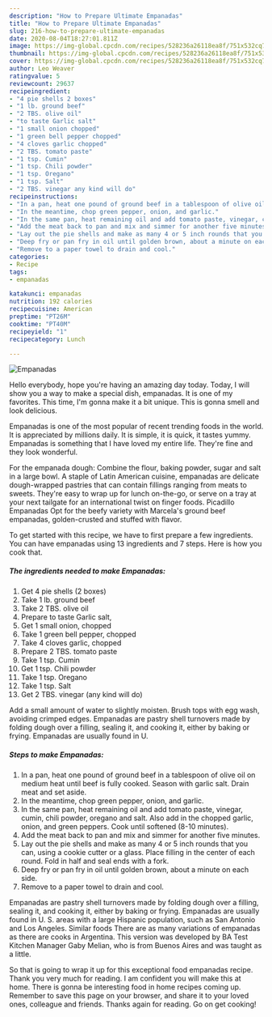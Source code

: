 ```yaml
---
description: "How to Prepare Ultimate Empanadas"
title: "How to Prepare Ultimate Empanadas"
slug: 216-how-to-prepare-ultimate-empanadas
date: 2020-08-04T18:27:01.811Z
image: https://img-global.cpcdn.com/recipes/528236a26118ea8f/751x532cq70/empanadas-recipe-main-photo.jpg
thumbnail: https://img-global.cpcdn.com/recipes/528236a26118ea8f/751x532cq70/empanadas-recipe-main-photo.jpg
cover: https://img-global.cpcdn.com/recipes/528236a26118ea8f/751x532cq70/empanadas-recipe-main-photo.jpg
author: Leo Weaver
ratingvalue: 5
reviewcount: 29637
recipeingredient:
- "4 pie shells 2 boxes"
- "1 lb. ground beef"
- "2 TBS. olive oil"
- "to taste Garlic salt"
- "1 small onion chopped"
- "1 green bell pepper chopped"
- "4 cloves garlic chopped"
- "2 TBS. tomato paste"
- "1 tsp. Cumin"
- "1 tsp. Chili powder"
- "1 tsp. Oregano"
- "1 tsp. Salt"
- "2 TBS. vinegar any kind will do"
recipeinstructions:
- "In a pan, heat one pound of ground beef in a tablespoon of olive oil on medium heat until beef is fully cooked. Season with garlic salt. Drain meat and set aside."
- "In the meantime, chop green pepper, onion, and garlic."
- "In the same pan, heat remaining oil and add tomato paste, vinegar, cumin, chili powder, oregano and salt. Also add in the chopped garlic, onion, and green peppers. Cook until softened (8-10 minutes)."
- "Add the meat back to pan and mix and simmer for another five minutes."
- "Lay out the pie shells and make as many 4 or 5 inch rounds that you can, using a cookie cutter or a glass. Place filling in the center of each round. Fold in half and seal ends with a fork."
- "Deep fry or pan fry in oil until golden brown, about a minute on each side."
- "Remove to a paper towel to drain and cool."
categories:
- Recipe
tags:
- empanadas

katakunci: empanadas 
nutrition: 192 calories
recipecuisine: American
preptime: "PT26M"
cooktime: "PT40M"
recipeyield: "1"
recipecategory: Lunch

---
```



![Empanadas](https://img-global.cpcdn.com/recipes/528236a26118ea8f/751x532cq70/empanadas-recipe-main-photo.jpg)

Hello everybody, hope you're having an amazing day today. Today, I will show you a way to make a special dish, empanadas. It is one of my favorites. This time, I'm gonna make it a bit unique. This is gonna smell and look delicious.

Empanadas is one of the most popular of recent trending foods in the world. It is appreciated by millions daily. It is simple, it is quick, it tastes yummy. Empanadas is something that I have loved my entire life. They're fine and they look wonderful.

For the empanada dough: Combine the flour, baking powder, sugar and salt in a large bowl. A staple of Latin American cuisine, empanadas are delicate dough-wrapped pastries that can contain fillings ranging from meats to sweets. They&#39;re easy to wrap up for lunch on-the-go, or serve on a tray at your next tailgate for an international twist on finger foods. Picadillo Empanadas Opt for the beefy variety with Marcela&#39;s ground beef empanadas, golden-crusted and stuffed with flavor.


To get started with this recipe, we have to first prepare a few ingredients. You can have empanadas using 13 ingredients and 7 steps. Here is how you cook that.

<!--inarticleads1-->

##### The ingredients needed to make Empanadas:

1. Get 4 pie shells (2 boxes)
1. Take 1 lb. ground beef
1. Take 2 TBS. olive oil
1. Prepare to taste Garlic salt,
1. Get 1 small onion, chopped
1. Take 1 green bell pepper, chopped
1. Take 4 cloves garlic, chopped
1. Prepare 2 TBS. tomato paste
1. Take 1 tsp. Cumin
1. Get 1 tsp. Chili powder
1. Take 1 tsp. Oregano
1. Take 1 tsp. Salt
1. Get 2 TBS. vinegar (any kind will do)


Add a small amount of water to slightly moisten. Brush tops with egg wash, avoiding crimped edges. Empanadas are pastry shell turnovers made by folding dough over a filling, sealing it, and cooking it, either by baking or frying. Empanadas are usually found in U. 

<!--inarticleads2-->

##### Steps to make Empanadas:

1. In a pan, heat one pound of ground beef in a tablespoon of olive oil on medium heat until beef is fully cooked. Season with garlic salt. Drain meat and set aside.
1. In the meantime, chop green pepper, onion, and garlic.
1. In the same pan, heat remaining oil and add tomato paste, vinegar, cumin, chili powder, oregano and salt. Also add in the chopped garlic, onion, and green peppers. Cook until softened (8-10 minutes).
1. Add the meat back to pan and mix and simmer for another five minutes.
1. Lay out the pie shells and make as many 4 or 5 inch rounds that you can, using a cookie cutter or a glass. Place filling in the center of each round. Fold in half and seal ends with a fork.
1. Deep fry or pan fry in oil until golden brown, about a minute on each side.
1. Remove to a paper towel to drain and cool.


Empanadas are pastry shell turnovers made by folding dough over a filling, sealing it, and cooking it, either by baking or frying. Empanadas are usually found in U. S. areas with a large Hispanic population, such as San Antonio and Los Angeles. Similar foods There are as many variations of empanadas as there are cooks in Argentina. This version was developed by BA Test Kitchen Manager Gaby Melian, who is from Buenos Aires and was taught as a little. 

So that is going to wrap it up for this exceptional food empanadas recipe. Thank you very much for reading. I am confident you will make this at home. There is gonna be interesting food in home recipes coming up. Remember to save this page on your browser, and share it to your loved ones, colleague and friends. Thanks again for reading. Go on get cooking!
